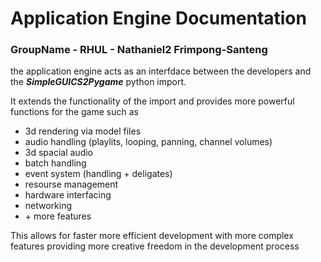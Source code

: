 # Application Engine Documentation


### GroupName - RHUL - Nathaniel2 Frimpong-Santeng

the application engine acts as an interfdace between the developers and the **_SimpleGUICS2Pygame_** python import.

It extends the functionality of the import and provides more powerful functions for the game such as
* 3d rendering via model files
* audio handling (playlits, looping, panning, channel volumes)
* 3d spacial audio
* batch handling
* event system (handling + deligates)
* resourse management
* hardware interfacing
* networking
* \+ more features


This allows for faster more efficient development with more complex features
providing more creative freedom in the development process
